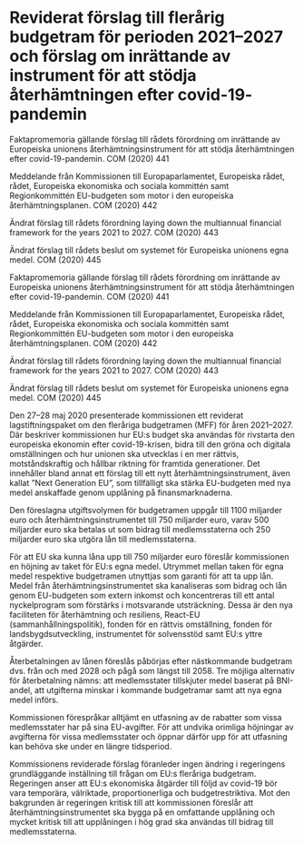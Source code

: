 # Reviderat förslag till flerårig budgetram för perioden 2021–2027 och förslag om inrättande av instrument för att stödja återhämtningen efter covid-19- pandemin

Faktapromemoria gällande förslag till rådets förordning om inrättande av Europeiska unionens återhämtningsinstrument för att stödja återhämtningen efter covid-19-pandemin. COM (2020) 441

Meddelande från Kommissionen till Europaparlamentet, Europeiska rådet, rådet, Europeiska ekonomiska och sociala kommittén samt Regionkommittén EU-budgeten som motor i den europeiska återhämtningsplanen. COM (2020) 442

Ändrat förslag till rådets förordning laying down the multiannual financial framework for the years 2021 to 2027. COM (2020) 443

Ändrat förslag till rådets beslut om systemet för Europeiska unionens egna medel. COM (2020) 445

Faktapromemoria gällande förslag till rådets förordning om inrättande av Europeiska unionens återhämtningsinstrument för att stödja återhämtningen efter covid-19-pandemin. COM (2020) 441

Meddelande från Kommissionen till Europaparlamentet, Europeiska rådet, rådet, Europeiska ekonomiska och sociala kommittén samt Regionkommittén EU-budgeten som motor i den europeiska återhämtningsplanen. COM (2020) 442

Ändrat förslag till rådets förordning laying down the multiannual financial framework for the years 2021 to 2027. COM (2020) 443

Ändrat förslag till rådets beslut om systemet för Europeiska unionens egna medel. COM (2020) 445

Den 27–28 maj 2020 presenterade kommissionen ett reviderat
lagstiftningspaket om den fleråriga budgetramen (MFF) för åren 2021–2027. Där beskriver kommissionen hur EU:s budget ska användas för rivstarta den europeiska ekonomin efter covid-19-krisen, bidra till den gröna och digitala omställningen och hur unionen ska utvecklas i en mer rättvis, motståndskraftig och hållbar riktning för framtida generationer. Det innehåller bland annat ett förslag till ett nytt återhämtningsinstrument, även kallat ”Next Generation EU”, som tillfälligt ska stärka EU-budgeten med nya medel anskaffade genom upplåning på finansmarknaderna.

Den föreslagna utgiftsvolymen för budgetramen uppgår till 1100 miljarder euro och återhämtningsinstrumentet till 750 miljarder euro, varav 500 miljarder euro ska betalas ut som bidrag till medlemsstaterna och 250 miljarder euro ska utgöra lån till medlemsstaterna.

För att EU ska kunna låna upp till 750 miljarder euro föreslår kommissionen en höjning av taket för EU:s egna medel. Utrymmet mellan taken för egna medel respektive budgetramen utnyttjas som garanti för att ta upp lån. Medel från återhämtningsinstrumentet ska kanaliseras som bidrag och lån genom EU-budgeten som extern inkomst och koncentreras till ett antal nyckelprogram som förstärks i motsvarande utsträckning. Dessa är den nya faciliteten för återhämtning och resiliens, React-EU (sammanhållningspolitik), fonden för en rättvis omställning, fonden för landsbygdsutveckling, instrumentet för solvensstöd samt EU:s yttre åtgärder.

Återbetalningen av lånen föreslås påbörjas efter nästkommande budgetram dvs. från och med 2028 och pågå som längst till 2058. Tre möjliga alternativ för återbetalning nämns: att medlemsstater tillskjuter medel baserat på BNI-andel, att utgifterna minskar i kommande budgetramar samt att nya egna medel införs.

Kommissionen förespråkar alltjämt en utfasning av de rabatter som vissa medlemsstater har på sina EU-avgifter. För att undvika orimliga höjningar av avgifterna för vissa medlemsstater och öppnar därför upp för att utfasning kan behöva ske under en längre tidsperiod.

Kommissionens reviderade förslag föranleder ingen ändring i regeringens grundläggande inställning till frågan om EU:s fleråriga budgetram. Regeringen anser att EU:s ekonomiska åtgärder till följd av covid-19 bör vara temporära, välriktade, proportionerliga och budgetrestriktiva. Mot den bakgrunden är regeringen kritisk till att kommissionen föreslår att återhämtningsinstrumentet ska bygga på en omfattande upplåning och mycket kritisk till att upplåningen i hög grad ska användas till bidrag till medlemsstaterna.
